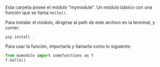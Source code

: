 Esta carpeta posee el módulo "mymodule". Un módulo básico con una función que se llama `hello()`.

Para instalar el módulo, dirigirse al path de este archivo en la terminal, y correr:
```shell
pip install .
```

Para usar la función, importarla y llamarla como lo siguiente:

```python
from mymodule import somefunctions as f
f.hello()
```
